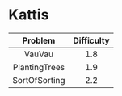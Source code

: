# Kattis
| Problem | Difficulty | 
|:-------:|:----------:|
| VauVau | 1.8|
| PlantingTrees | 1.9 |
| SortOfSorting | 2.2 |